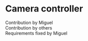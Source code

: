 # Camera controller

Contribution by Miguel      
Contribution by others      
Requirements fixed by Miguel   
       
       

